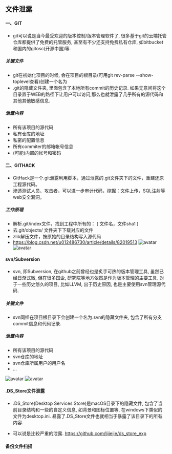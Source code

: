## 文件泄露


#### 一、GIT
* git可以说是当今最受欢迎的版本控制/版本管理软件了, 很多基于git的云端托管仓库都提供了免费的托管服务, 甚至有不少还支持免费私有仓库, 如bitbucket和国内的gitosc(开源中国)等.


##### 关键文件
* git在初始化项目的时候, 会在项目的根目录(可用git rev-parse --show-toplevel查看)创建一个名为
* .git的隐藏文件夹, 里面包含了本地所有commit的历史记录. 如果无意间将这个目录置于WEB的路径下让用户可以访问,那么也就泄露了几乎所有的源代码和其他其他敏感信息.


##### 泄露内容
* 所有该项目的源代码
* 私有仓库的地址
* 私密的配置信息
* 所有commiter的邮箱帐号信息
* (可能)内部的帐号和密码


#### 二、GITHACK
* GitHack是一个.git泄露利用脚本，通过泄露的.git文件夹下的文件，重建还原工程源代码。
* 渗透测试人员、攻击者，可以进一步审计代码，挖掘：文件上传，SQL注射等web安全漏洞。


##### 工作原理
* 解析.git/index文件，找到工程中所有的： ( 文件名，文件sha1 )
* 去.git/objects/ 文件夹下下载对应的文件
* zlib解压文件，按原始的目录结构写入源代码
* https://blog.csdn.net/u012486730/article/details/82019513
![avatar](/src/static/img/githack1.png)
![avatar](/src/static/img/githack2.png)


#### svn/Subversion
* svn, 即Subversion, 在github之前曾经也是炙手可热的版本管理工具, 虽然已经日渐式微, 但在很多国企,
研究院等地方依然是作为版本管理的主要工具. 对于一些历史悠久的项目, 比如LLVM, 出于历史原因,
也是主要使用svn管理源代码.


##### 关键文件
* svn同样在项目根目录下会创建一个名为.svn的隐藏文件夹, 包含了所有分支commit信息和代码记录.


##### 泄露内容
* 所有该项目的源代码
* svn仓库的地址
* svn仓库所属用户的用户名
* ...

![avatar](/src/static/img/svn1.png)
![avatar](/src/static/img/svn2.png)


#### .DS_Store文件泄露
* .DS_Store(Desktop Services Store)是macOS目录下的隐藏文件, 包含了当前目录结构和一些的自定义信息,
如背景和图标位置等, 在windows下类似的文件为desktop.ini. 暴露了.DS_Store文件也就相当于暴露了该目录下的所有内容.


* 可以说是比较严重的泄露.
https://github.com/lijiejie/ds_store_exp


#### 备份文件扫描


